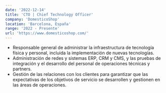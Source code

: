 ```yaml
---
date: '2022-12-14'
title: 'CTO | Chief Technology Officer'
company: 'DomesticoShop'
location: 'Barcelona, España'
range: '2022 - Presente'
url: 'https://www.domesticoshop.com/'
---
```


- Responsable general de administrar la infraestructura de tecnología física y personal, incluida la implementación de nuevas tecnologías.
- Administración de redes y sistemas ERP, CRM y CMS, y las pruebas de integración y el desarrollo del personal de operaciones técnicas y partners.
- Gestión de las relaciones con los clientes para garantizar que las expectativas de los objetivos de servicio se desarrollen y gestionen en las áreas de operaciones.